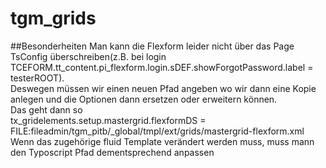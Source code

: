 # tgm_grids

##Besonderheiten
Man kann die Flexform leider nicht über das Page TsConfig überschreiben(z.B. bei login TCEFORM.tt_content.pi_flexform.login.sDEF.showForgotPassword.label = testerROOT).  
Deswegen müssen wir einen neuen Pfad angeben wo wir dann eine Kopie anlegen und die Optionen dann ersetzen oder erweitern können.   
Das geht dann so   
tx_gridelements.setup.mastergrid.flexformDS = FILE:fileadmin/tgm_pitb/_global/tmpl/ext/grids/mastergrid-flexform.xml    
Wenn das zugehörige fluid Template verändert werden muss, muss mann den Typoscript Pfad dementsprechend anpassen
 